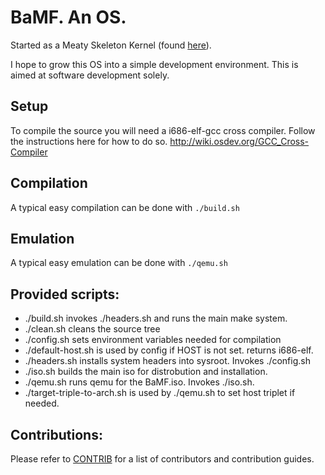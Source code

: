 BaMF. An OS.
==============================
Started as a Meaty Skeleton Kernel (found 
[here](https://gitlab.com/sortie/meaty-skeleton)).

I hope to grow this OS into a simple development environment. 
This is aimed at software development solely.


Setup
------------------------------
To compile the source you will need a i686-elf-gcc cross compiler.
Follow the instructions here for how to do so.
http://wiki.osdev.org/GCC_Cross-Compiler 

Compilation
------------------------------
A typical easy compilation can be done with ```./build.sh```

Emulation
------------------------------
A typical easy emulation can be done with ```./qemu.sh```


Provided scripts:
------------------------------
- ./build.sh invokes ./headers.sh and runs the main make system.
- ./clean.sh cleans the source tree
- ./config.sh sets environment variables needed for compilation
- ./default-host.sh is used by config if HOST is not set. returns i686-elf.
- ./headers.sh installs system headers into sysroot. Invokes ./config.sh
- ./iso.sh builds the main iso for distrobution and installation.
- ./qemu.sh runs qemu for the BaMF.iso. Invokes ./iso.sh.
- ./target-triple-to-arch.sh is used by ./qemu.sh to set host triplet if needed.

Contributions:
-----------------------------
Please refer to [CONTRIB](CONTRIB.md)
for a list of contributors and contribution guides.
